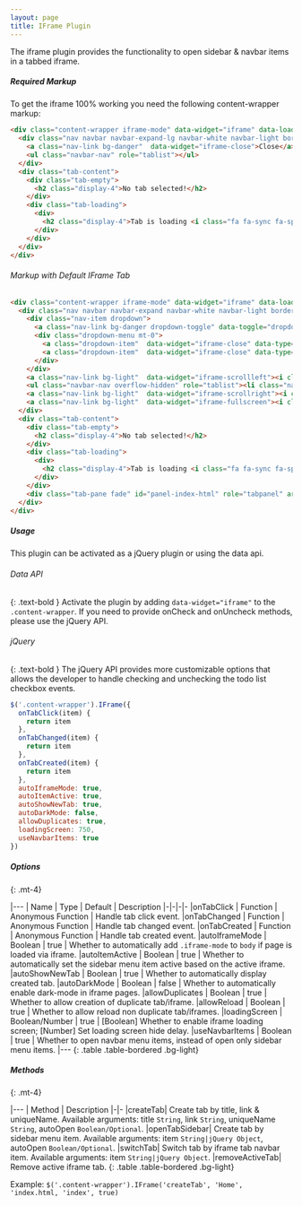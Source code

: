 ```yaml
---
layout: page
title: IFrame Plugin
---
```


The iframe plugin provides the functionality to open sidebar & navbar items in a tabbed iframe.

##### Required Markup
To get the iframe 100% working you need the following content-wrapper markup:

```html
<div class="content-wrapper iframe-mode" data-widget="iframe" data-loading-screen="750">
  <div class="nav navbar navbar-expand-lg navbar-white navbar-light border-bottom p-0">
    <a class="nav-link bg-danger"  data-widget="iframe-close">Close</a>
    <ul class="navbar-nav" role="tablist"></ul>
  </div>
  <div class="tab-content">
    <div class="tab-empty">
      <h2 class="display-4">No tab selected!</h2>
    </div>
    <div class="tab-loading">
      <div>
        <h2 class="display-4">Tab is loading <i class="fa fa-sync fa-spin"></i></h2>
      </div>
    </div>
  </div>
</div>
```

###### Markup with Default IFrame Tab
```html
<div class="content-wrapper iframe-mode" data-widget="iframe" data-loading-screen="750">
  <div class="nav navbar navbar-expand navbar-white navbar-light border-bottom p-0">
    <div class="nav-item dropdown">
      <a class="nav-link bg-danger dropdown-toggle" data-toggle="dropdown"  role="button" aria-haspopup="true" aria-expanded="false">Close</a>
      <div class="dropdown-menu mt-0">
        <a class="dropdown-item"  data-widget="iframe-close" data-type="all">Close All</a>
        <a class="dropdown-item"  data-widget="iframe-close" data-type="all-other">Close All Other</a>
      </div>
    </div>
    <a class="nav-link bg-light"  data-widget="iframe-scrollleft"><i class="fas fa-angle-double-left"></i></a>
    <ul class="navbar-nav overflow-hidden" role="tablist"><li class="nav-item active" role="presentation"><a  class="btn-iframe-close" data-widget="iframe-close" data-type="only-this"><i class="fas fa-times"></i></a><a class="nav-link active" data-toggle="row" id="tab-index-html" href="#panel-index-html" role="tab" aria-controls="panel-index-html" aria-selected="true">Dashboard v1</a></li></ul>
    <a class="nav-link bg-light"  data-widget="iframe-scrollright"><i class="fas fa-angle-double-right"></i></a>
    <a class="nav-link bg-light"  data-widget="iframe-fullscreen"><i class="fas fa-expand"></i></a>
  </div>
  <div class="tab-content">
    <div class="tab-empty">
      <h2 class="display-4">No tab selected!</h2>
    </div>
    <div class="tab-loading">
      <div>
        <h2 class="display-4">Tab is loading <i class="fa fa-sync fa-spin"></i></h2>
      </div>
    </div>
    <div class="tab-pane fade" id="panel-index-html" role="tabpanel" aria-labelledby="tab-index-html"><iframe src="./index.html"></iframe></div>
  </div>
</div>
```

##### Usage
This plugin can be activated as a jQuery plugin or using the data api.

###### Data API
{: .text-bold }
Activate the plugin by adding `data-widget="iframe"` to the `.content-wrapper`. If you need to provide onCheck and onUncheck methods, please use the jQuery API.

###### jQuery
{: .text-bold }
The jQuery API provides more customizable options that allows the developer to handle checking and unchecking the todo list checkbox events.
```js
$('.content-wrapper').IFrame({
  onTabClick(item) {
    return item
  },
  onTabChanged(item) {
    return item
  },
  onTabCreated(item) {
    return item
  },
  autoIframeMode: true,
  autoItemActive: true,
  autoShowNewTab: true,
  autoDarkMode: false,
  allowDuplicates: true,
  loadingScreen: 750,
  useNavbarItems: true
})
```


##### Options
{: .mt-4}

|---
| Name | Type | Default | Description
|-|-|-|-
|onTabClick | Function | Anonymous Function | Handle tab click event.
|onTabChanged | Function | Anonymous Function | Handle tab changed event.
|onTabCreated | Function | Anonymous Function | Handle tab created event.
|autoIframeMode | Boolean | true | Whether to automatically add `.iframe-mode` to `body` if page is loaded via iframe.
|autoItemActive | Boolean | true | Whether to automatically set the sidebar menu item active based on the active iframe.
|autoShowNewTab | Boolean | true | Whether to automatically display created tab.
|autoDarkMode | Boolean | false | Whether to automatically enable dark-mode in iframe pages.
|allowDuplicates | Boolean | true | Whether to allow creation of duplicate tab/iframe.
|allowReload | Boolean | true | Whether to allow reload non duplicate tab/iframes.
|loadingScreen | Boolean/Number | true | [Boolean] Whether to enable iframe loading screen; [Number] Set loading screen hide delay.
|useNavbarItems | Boolean | true | Whether to open navbar menu items, instead of open only sidebar menu items.
|---
{: .table .table-bordered .bg-light}


##### Methods
{: .mt-4}

|---
| Method | Description
|-|-
|createTab| Create tab by title, link & uniqueName. Available arguments: title `String`, link `String`, uniqueName `String`, autoOpen `Boolean/Optional`.
|openTabSidebar| Create tab by sidebar menu item. Available arguments: item `String|jQuery Object`, autoOpen `Boolean/Optional`.
|switchTab| Switch tab by iframe tab navbar item. Available arguments: item `String|jQuery Object`.
|removeActiveTab| Remove active iframe tab.
{: .table .table-bordered .bg-light}

Example: `$('.content-wrapper').IFrame('createTab', 'Home', 'index.html, 'index', true)`
